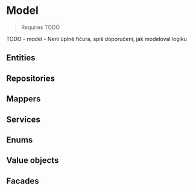 # Model

> Requires TODO

TODO - model - Není úplně fičura, spíš doporučení, jak modeloval logiku

## Entities

## Repositories

## Mappers

## Services

## Enums

## Value objects

## Facades
